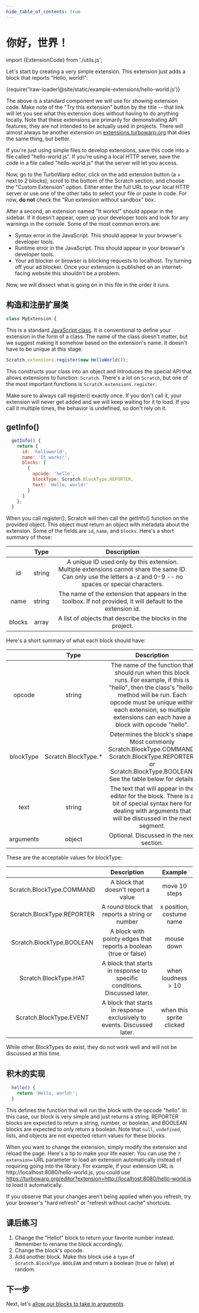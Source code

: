 ```yaml
---
hide_table_of_contents: true
---
```


# 你好，世界！

import {ExtensionCode} from './utils.js';

Let's start by creating a very simple extension. This extension just adds a block that reports "Hello, world!":

<ExtensionCode title="hello-world">{require('!raw-loader!@site/static/example-extensions/hello-world.js')}</ExtensionCode>

The above is a standard component we will use for showing extension code. Make note of the "Try this extension" button by the title -- that link will let you see what this extension does without having to do anything locally. Note that these extensions are primarily for demonstrating API features; they are not intended to be actually used in projects. There will almost always be another extension on [extensions.turbowarp.org](https://extensions.turbowarp.org/) that does the same thing, but better.

If you're just using simple files to develop extensions, save this code into a file called "hello-world.js". If you're using a local HTTP server, save the code in a file called "hello-world.js" that the server will let you access.

Now, go to the TurboWarp editor, click on the add extension button (a + next to 2 blocks), scroll to the bottom of the Scratch section, and choose the "Custom Extension" option. Either enter the full URL to your local HTTP server or use one of the other tabs to select your file or paste in code. For now, **do not** check the "Run extension without sandbox" box.

After a second, an extension named "It works!" should appear in the sidebar. If it doesn't appear, open up your developer tools and look for any warnings in the console. Some of the most common errors are:

 - Syntax error in the JavaScript. This should appear in your browser's developer tools.
 - Runtime error in the JavaScript. This should appear in your browser's developer tools.
 - Your ad blocker or browser is blocking requests to localhost. Try turning off your ad blocker. Once your extension is published on an internet-facing website this shouldn't be a problem.

Now, we will dissect what is going on in this file in the order it runs.

## 构造和注册扩展类

```js
class MyExtension {
```

This is a standard [JavaScript class](https://developer.mozilla.org/en-US/docs/Web/JavaScript/Reference/Classes). It is conventional to define your extension in the form of a class. The name of the class doesn't matter, but we suggest making it somehow based on the extension's name. It doesn't have to be unique at this stage.

```js
Scratch.extensions.register(new HelloWorld());
```

This constructs your class into an object and introduces the special API that allows extensions to function: `Scratch`. There's a lot on `Scratch`, but one of the most important functions is `Scratch.extensions.register`.

Make sure to always call register() exactly once. If you don't call it, your extension will never get added and we will keep waiting for it to load. If you call it multiple times, the behavior is undefined, so don't rely on it.

## getInfo()

```js
  getInfo() {
    return {
      id: 'helloworld',
      name: 'It works!',
      blocks: [
        {
          opcode: 'hello',
          blockType: Scratch.BlockType.REPORTER,
          text: 'Hello, world!'
        }
      ]
    };
  }
```

When you call register(), Scratch will then call the getInfo() function on the provided object. This object must return an object with metadata about the extension. Some of the fields are `id`, `name`, and `blocks`. Here's a short summary of those:

| | Type | Description |
|:-:|:-:|:-:|
| id | string | A unique ID used only by this extension. Multiple extensions cannot share the same ID. Can only use the letters a-z and 0-9 -- no spaces or special characters. |
| name | string | The name of the extension that appears in the toolbox. If not provided, it will default to the extension id. |
| blocks | array | A list of objects that describe the blocks in the project. |

Here's a short summary of what each block should have:

| | Type | Description |
|:-:|:-:|:-:|
| opcode | string | The name of the function that should run when this block runs. For example, if this is "hello", then the class's "hello" method will be run. Each opcode must be unique within each extension, so multiple extensions can each have a block with opcode "hello".|
| blockType | Scratch.BlockType.* | Determines the block's shape. Most commonly Scratch.BlockType.COMMAND, Scratch.BlockType.REPORTER, or Scratch.BlockType.BOOLEAN. See the table below for details. |
| text | string | The text that will appear in the editor for the block. There is a bit of special syntax here for dealing with arguments that will be discussed in the next segment. |
| arguments | object | Optional. Discussed in the next section. |

These are the acceptable values for blockType:

| | Description | Example |
|:-:|:-:|:-:|
|Scratch.BlockType.COMMAND|A block that doesn't report a value|move 10 steps|
|Scratch.BlockType.REPORTER|A round block that reports a string or number|x position, costume name|
|Scratch.BlockType.BOOLEAN|A block with pointy edges that reports a boolean (true or false)|mouse down|
|Scratch.BlockType.HAT|A block that starts in response to specific conditions. Discussed later.|when loudness > 10|
|Scratch.BlockType.EVENT|A block that starts in response exclusively to events. Discussed later.|when this sprite clicked|

While other BlockTypes do exist, they do not work well and will not be discussed at this time.

## 积木的实现

```js
  hello() {
    return 'Hello, world!';
  }
```

This defines the function that will run the block with the opcode "hello". In this case, our block is very simple and just returns a string. REPORTER blocks are expected to return a string, number, or boolean, and BOOLEAN blocks are expected to only return a boolean. Note that `null`, `undefined`, lists, and objects are not expected return values for these blocks.

When you want to change the extension, simply modify the extension and reload the page. Here's a tip to make your life easier: You can use the `?extension=` URL parameter to load an extension automatically instead of requiring going into the library. For example, if your extension URL is http://localhost:8080/hello-world.js, you could use https://turbowarp.org/editor?extension=http://localhost:8080/hello-world.js to load it automatically.

If you observe that your changes aren't being applied when you refresh, try your browser's "hard refresh" or "refresh without cache" shortcuts.

## 课后练习

1. Change the "Hello!" block to return your favorite number instead. Remember to rename the block accordingly.
1. Change the block's opcode.
1. Add another block. Make this block use a `type` of `Scratch.BlockType.BOOLEAN` and return a boolean (true or false) at random.

## 下一步

Next, let's [allow our blocks to take in arguments](./inputs).
